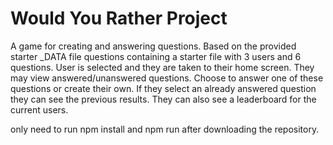 # Would You Rather Project

A game for creating and answering questions.  Based on the provided starter _DATA file questions containing a starter file with 3 users and 6 questions.  User is selected and they are taken to their home screen. They may view answered/unanswered questions.  Choose to answer one of these questions or create their own.  If they select an already answered question they can see the previous results.  They can also see a leaderboard for the current users.

only need to run npm install and npm run after downloading the repository.



